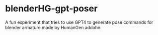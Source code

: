 # blenderHG-gpt-poser
A fun experiment that tries to use GPT4 to generate pose commands for blender armature made by HumanGen addohn
